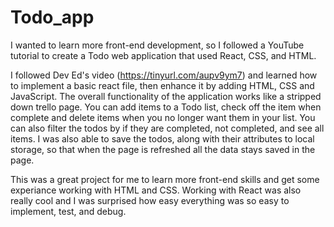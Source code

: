 # Todo_app
I wanted to learn more front-end development, so I followed a YouTube tutorial to create a Todo web application that used React, CSS, and HTML.

I followed Dev Ed's video (https://tinyurl.com/aupv9ym7) and learned how to implement a basic react file, then enhance it by adding HTML, CSS and JavaScript. 
The overall functionality of the application works like a stripped down trello page. You can add items to a Todo list, check off the item when complete and 
delete items when you no longer want them in your list. You can also filter the todos by if they are completed, not completed, and see all items. I was also
able to save the todos, along with their attributes to local storage, so that when the page is refreshed all the data stays saved in the page.

This was a great project for me to learn more front-end skills and get some experiance working with HTML and CSS. Working with React was also really cool and 
I was surprised how easy everything was so easy to implement, test, and debug.
